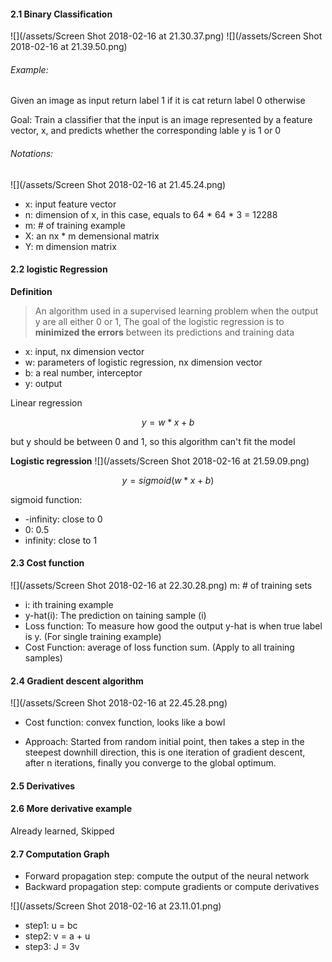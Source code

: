 #### 2.1 Binary Classification 
![](/assets/Screen Shot 2018-02-16 at 21.30.37.png)
![](/assets/Screen Shot 2018-02-16 at 21.39.50.png)

###### Example: 
Given an image as input 
return label 1 if it is cat
return label 0 otherwise

Goal: Train a classifier that the input is an image represented by a feature vector, x, and predicts whether the corresponding lable y is 1 or 0
###### Notations:
![](/assets/Screen Shot 2018-02-16 at 21.45.24.png)

- x: input feature vector
- n: dimension of x, in this case, equals to 64 \* 64 \* 3 = 12288
- m: # of training example 
- X: an nx \* m demensional matrix
- Y: m dimension matrix 


#### 2.2 logistic Regression
**Definition**
>An algorithm used in a supervised learning problem when the output y are all either 0 or 1, The goal of the logistic regression is to **minimized the errors** between its predictions and training data 


- x: input, nx dimension vector
- w: parameters of logistic regression, nx dimension vector
- b: a real number, interceptor 
- y: output 

Linear regression

$$
y = w * x + b
$$

but y should be between 0 and 1, so this algorithm can't fit the model

**Logistic regression**
![](/assets/Screen Shot 2018-02-16 at 21.59.09.png)

$$
y = sigmoid(w * x + b)
$$

sigmoid function:  
- -infinity: close to 0
- 0: 0.5
- infinity: close to 1

#### 2.3 Cost function 
![](/assets/Screen Shot 2018-02-16 at 22.30.28.png)
m: # of training sets
- i: ith training example
- y-hat(i): The prediction on taining sample (i)
- Loss function: To measure how good the output y-hat is when true label is y. (For single training example)
- Cost Function: average of loss function sum. (Apply to all training samples)

#### 2.4 Gradient descent algorithm 
![](/assets/Screen Shot 2018-02-16 at 22.45.28.png)

- Cost function: convex function, looks like a bowl

- Approach: Started from random initial point, then takes a step in the steepest downhill direction, this is one iteration of gradient descent, after n iterations, finally you converge to the global optimum.

#### 2.5 Derivatives 
#### 2.6 More derivative example 
Already learned, Skipped 

#### 2.7 Computation Graph
- Forward propagation step: compute the output of the neural network
- Backward propagation step: compute gradients or compute derivatives

![](/assets/Screen Shot 2018-02-16 at 23.11.01.png)

- step1: u = bc
- step2: v = a + u
- step3: J = 3v




 


